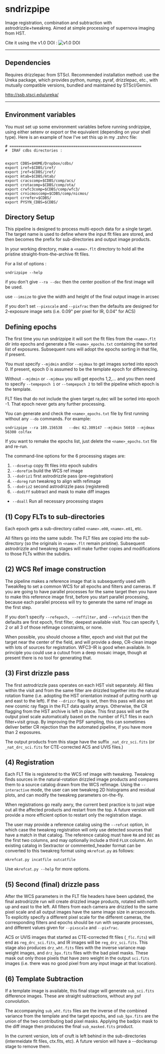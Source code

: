 sndrizpipe
=========

Image registration, combination and subtraction with astrodrizzle+tweakreg.
Aimed at simple processing of supernova imaging from HST.

Cite it using the v1.0 DOI : ![v1.0 DOI](https://zenodo.org/badge/4159/srodney/sndrizpipe.png)

---------
Dependencies
--------

Requires drizzlepac from STScI.  Recommended installation method: use
the Ureka package, which provides python, numpy, pyraf, drizzlepac,
etc., with mutually compatible versions, bundled and maintained by
STScI/Gemini.
   
http://ssb.stsci.edu/ureka/

---------
Environment variables
--------

You must set up some environment variables before running sndrizpipe, using either setenv or export or the equivalent (depending on your shell type).    Here is an example of how I've set this up in my .zshrc file: 

```
# ============================================================
#  IRAF cdbs directories : 


export CDBS=$HOME/Dropbox/cdbs/
export iref=$CDBS/iref/
export jref=$CDBS/jref/
export mtab=$CDBS/mtab/
export cracscomp=$CDBS/comp/acs/
export crotacomp=$CDBS/comp/ota/
export crwfc3comp=$CDBS/comp/wfc3/
export crnicmoscomp=$CDBS/comp/nicmos/
export crrefer=$CDBS/
export PYSYN_CDBS=$CDBS/
```

Directory Setup
---------

This pipeline is designed to process multi-epoch data for a single
target.  The target name is used to define where the input flt files
are stored, and then becomes the prefix for sub-directories and output
image products. 

In your working directory, make a `<name>.flt` directory to hold all the
pristine straight-from-the-archive flt files.  

For a list of options :

    sndrizpipe --help

if you don't give `--ra --dec` then the center position of the first image will be used.

use `--imsize` to give the width and height of the final output image in arcsec

if you don't set `--pixscale` and `--pixfrac` then the defaults are designed
 for 2-exposure image sets (i.e.  0.09" per pixel for IR, 0.04" for ACS)


Defining epochs
---------

The first time you run sndrizpipe it will sort the flt files from the
`<name>.flt` dir into epochs and generate a file `<name>_epochs.txt`
containing the sorted list of exposures.  Subsequent runs will adopt the
epochs sorting in that file, if present.

You must specify `--mjdmin` and/or `--mjdmax` to get images sorted into
epoch 0.  If present, epoch 0 is assumed to be the template epoch for
differencing.

Without `--mjdmin` or `--mjdmax` you will get epochs 1,2,...
and you then need to specify `--tempepoch 1` or `--tempepoch 2` to tell the
pipeline which epoch is the template.

FLT files that do not include the given target ra,dec will be sorted into
epoch -1.  That epoch never gets any further processing.

You can generate and check the `<name>_epochs.txt` file by first running
without any  `--do`  commands.   For example:

    sndrizpipe --ra 189.156538   --dec 62.309147 --mjdmin 56010 --mjdmax 56300 colfax

If you want to remake the epochs list, just delete the `<name>_epochs.txt`
file and re-run.

The command-line options for the 6 processing stages are:

1.  `--dosetup`    copy flt files into epoch subdirs
2.  `--dorefim`    build the WCS ref image
3.  `--dodriz1`    first astrodrizzle pass (pre-registration)
4.  `--doreg`      run tweakreg to align with refimage
5.  `--dodriz2`    second astrodrizzle pass (registered)
6.  `--dodiff`     subtract and mask to make diff images
*   `--doall`      Run all necessary processing stages


(1) Copy FLTs to sub-directories
--------

Each epoch gets a sub-directory called `<name>.e00`, `<name>.e01`, etc.

All filters go into the same subdir. The FLT files are copied into the
sub-directory (so the originals in `<name>.flt` remain pristine).
Subsequent astrodrizzle and tweakreg stages will make further copies and
modifications to those FLTs within the subdirs.

(2) WCS Ref image construction
--------

The pipeline makes a reference image that is subsequently used with
TweakReg to set a common WCS for all epochs and filters and cameras.
If you are going to have parallel processes for the same target then
you have to make this reference image first, before you start parallel
processing, because each parallel process will try to generate the
same ref image as the first step.

If you don't specify `--refepoch, --reffilter,` and `--refvisit` then the
defaults are first epoch, first filter, deepest available visit.
You can specify 1, 2 or all 3 of those refimage constraints, or none.

When possible, you should choose a filter, epoch and visit that put
the target near the center of the field, and will provide a deep,
CR-clean image with lots of sources for registration.  WFC3-IR is
good when available.  In principle you could use a cutout from a deep
mosaic image, though at present there is no tool for generating that. 

(3) First drizzle pass
--------

The first astrodrizzle pass operates on each HST visit separately. All files
within the visit and from the same filter are drizzled together into the
natural rotation frame (i.e. adopting the HST orientation instead of putting
north up and east to the left). If the `--drizcr` flag is set,
then this pass will also set new cosmic ray flags in the FLT data quality arrays.  Otherwise, the CR flagging from the HST
archive is left in place.  This first pass will set the output pixel scale
automatically based on the number of FLT files in each filter+visit group.
By improving the PSF sampling, this can sometimes deliver better CR
rejection than the automated pipeline, if you have more than 2
exposures.

The output products from this stage have the suffix `_nat_drz_sci.fits` (or
`_nat_drc_sci.fits` for CTE-corrected ACS and UVIS files.)


(4) Registration
--------

Each FLT file is registered to the WCS ref image with tweakreg. Tweakreg
finds sources in the natural-rotation drizzled image products and compares
them to a source catalog drawn from the WCS refimage. Using the
`--interactive` mode, the user can see tweakreg 2D
histograms and residual plots, and can modify the tweakreg parameters
on-the-fly.

When registrations go really awry, the current best practice is to just wipe
out all the affected products and restart from the top.  A future version
will provide a more efficient option to restart only the registration stage.

The user may provide a reference catalog using the `--refcat` option,
in which case the tweakreg registration will only use detected sources that
have a match in that catalog.  The reference catalog must have `RA` and
`DEC` as the first two columns, and may optionally include a third `FLUX`
column.   An existing catalog in Sextractor or commented_header format can
be converted to this tweakreg format using `mkrefcat.py` as follows:

    mkrefcat.py incatfile outcatfile

Use `mkrefcat.py --help` for more options.


(5) Second (final) drizzle pass
--------

After the WCS parameters in the FLT file headers have been updated,
the final astrodrizzle run will create drizzled image products,
rotated with north up and east to the left.  All filters from each camera
are drizzled to the same pixel scale and all output images have the same
image size in arcseconds.   To explicitly specify a different pixel scale
for the different cameras, the corresponding filters and epochs should be
run with separate processes, and different values given for `--pixscale` and
 `--pixfrac`.

ACS or UVIS images that started as CTE-corrected flt files (`_flc.fits`)  will
 end as `reg_drc_sci.fits`, and IR images will be `reg_drz_sci.fits`.
This stage also produces `drz_wht.fits` files with the inverse variance map
weight images, and `drz_bpx.fits` files with the bad pixel masks.  These
mask out only those pixels that have zero weight in the output `sci.fits`
images (i.e. there was no good pixel from any input image at that location).

(6) Template Subtraction
--------

 If a template image is available, this final stage will generate
`sub_sci.fits` difference images.  These are straight subtractions,
without any psf convolution.  

The accompanying `sub_wht.fits` files are the inverse of the combined
variance from the template and the target epochs, and `sub_bpx.fits`
are the union of the two contributing bad pixel masks.  Applying the
badpix mask to the diff image then produces the final
`sub_masked.fits` product.

In the current version, lots of cruft is left behind in the sub-directories
(intermeidate flt files, ctx.fits, etc). A future version will have a
--docleanup stage to remove them.



